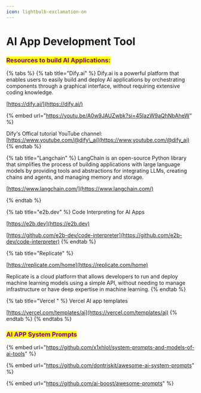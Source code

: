 ```yaml
---
icon: lightbulb-exclamation-on
---
```


# AI App Development Tool

### <mark style="color:purple;">Resources to build AI Applications:</mark>

{% tabs %}
{% tab title="Dify.ai" %}
Dify.ai is a powerful platform that enables users to easily build and deploy AI applications by orchestrating components through a graphical interface, without requiring extensive coding knowledge.

[https://dify.ai/](https://dify.ai/)

{% embed url="https://youtu.be/A0w9JAUZwbk?si=45IazW9aQhNbAheW" %}

Dify's Offical tutorial YouTube channel: [https://www.youtube.com/@dify\_ai](https://www.youtube.com/@dify_ai)
{% endtab %}

{% tab title="Langchain" %}
LangChain is an open-source Python library that simplifies the process of building applications with large language models by providing tools and abstractions for integrating LLMs, creating chains and agents, and managing memory and storage.

[https://www.langchain.com/](https://www.langchain.com/)


{% endtab %}

{% tab title="e2b.dev" %}
Code Interpreting for AI Apps

[https://e2b.dev](https://e2b.dev)

[https://github.com/e2b-dev/code-interpreter](https://github.com/e2b-dev/code-interpreter)
{% endtab %}

{% tab title="Replicate" %}


[https://replicate.com/home](https://replicate.com/home)

Replicate is a cloud platform that allows developers to run and deploy machine learning models using a simple API, without needing to manage infrastructure or have deep expertise in machine learning.
{% endtab %}

{% tab title="Vercel " %}
Vercel AI app templates

[https://vercel.com/templates/ai](https://vercel.com/templates/ai)
{% endtab %}
{% endtabs %}



### <mark style="color:purple;">AI APP System Prompts</mark>

{% embed url="https://github.com/x1xhlol/system-prompts-and-models-of-ai-tools" %}

{% embed url="https://github.com/dontriskit/awesome-ai-system-prompts" %}

{% embed url="https://github.com/ai-boost/awesome-prompts" %}

